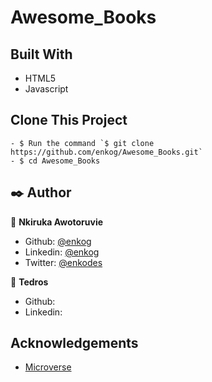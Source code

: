 # Awesome_Books

## Built With

- HTML5
- Javascript

## Clone This Project

```
- $ Run the command `$ git clone https://github.com/enkog/Awesome_Books.git`
- $ cd Awesome_Books
```

## ✒️ Author <a name = "author"></a>

👤 **Nkiruka Awotoruvie**

- Github: [@enkog](https://github.com/enkog)
- Linkedin: [@enkog](https://www.linkedin.com/in/enkog/)
- Twitter: [@enkodes](https://twitter.com/enkodes)

👤 **Tedros**

- Github: []()
- Linkedin: []()

## Acknowledgements

- [Microverse](https://www.microverse.org/)
